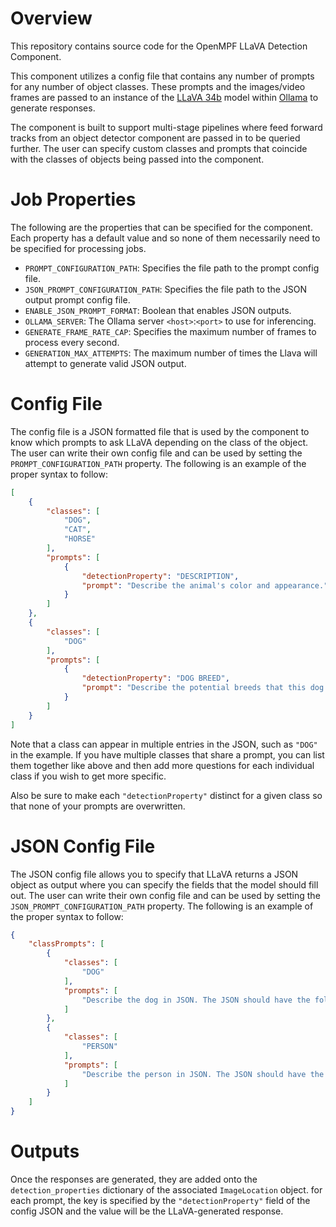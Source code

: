 # Overview

This repository contains source code for the OpenMPF LLaVA Detection Component.

This component utilizes a config file that contains any number of prompts for any number of object classes. These prompts and the images/video frames are passed to an instance of the [LLaVA 34b](https://huggingface.co/liuhaotian/llava-v1.6-34b) model within [Ollama](https://ollama.com) to generate responses.

The component is built to support multi-stage pipelines where feed forward tracks from an object detector component are passed in to be queried further. The user can specify custom classes and prompts that coincide with the classes of objects being passed into the component.

# Job Properties

The following are the properties that can be specified for the component. Each property has a default value and so none of them necessarily need to be specified for processing jobs.

- `PROMPT_CONFIGURATION_PATH`: Specifies the file path to the prompt config file.
- `JSON_PROMPT_CONFIGURATION_PATH`: Specifies the file path to the JSON output prompt config file.
- `ENABLE_JSON_PROMPT_FORMAT`: Boolean that enables JSON outputs.
- `OLLAMA_SERVER`: The Ollama server `<host>`:`<port>` to use for inferencing.
- `GENERATE_FRAME_RATE_CAP`: Specifies the maximum number of frames to process every second.
- `GENERATION_MAX_ATTEMPTS`: The maximum number of times the Llava will attempt to generate valid JSON output.

# Config File

The config file is a JSON formatted file that is used by the component to know which prompts to ask LLaVA depending on the class of the object. The user can write their own config file and can be used by setting the `PROMPT_CONFIGURATION_PATH` property. The following is an example of the proper syntax to follow:

```json
[
    {
        "classes": [
            "DOG",
            "CAT",
            "HORSE"
        ],
        "prompts": [
            {
                "detectionProperty": "DESCRIPTION",
                "prompt": "Describe the animal's color and appearance."
            }
        ]
    },
    {
        "classes": [
            "DOG"
        ],
        "prompts": [
            {
                "detectionProperty": "DOG BREED",
                "prompt": "Describe the potential breeds that this dog could contain."
            }
        ]
    }
]
```

Note that a class can appear in multiple entries in the JSON, such as `"DOG"` in the example. If you have multiple classes that share a prompt, you can list them together like above and then add more questions for each individual class if you wish to get more specific. 

Also be sure to make each `"detectionProperty"` distinct for a given class so that none of your prompts are overwritten.

# JSON Config File

The JSON config file allows you to specify that LLaVA returns a JSON object as output where you can specify the fields that the model should fill out. The user can write their own config file and can be used by setting the `JSON_PROMPT_CONFIGURATION_PATH` property. The following is an example of the proper syntax to follow:


```json
{
    "classPrompts": [
        {
            "classes": [
                "DOG"
            ],
            "prompts": [
                "Describe the dog in JSON. The JSON should have the following keys: breed, color, size."
            ]
        },
        {
            "classes": [
                "PERSON"
            ],
            "prompts": [
                "Describe the person in JSON. The JSON should have the following keys: hair_color (if unsure, respond with unsure), clothes, activity."
            ]
        }
    ]
}
```

# Outputs

Once the responses are generated, they are added onto the `detection_properties` dictionary of the associated `ImageLocation` object. for each prompt, the key is specified by the `"detectionProperty"` field of the config JSON and the value will be the LLaVA-generated response.